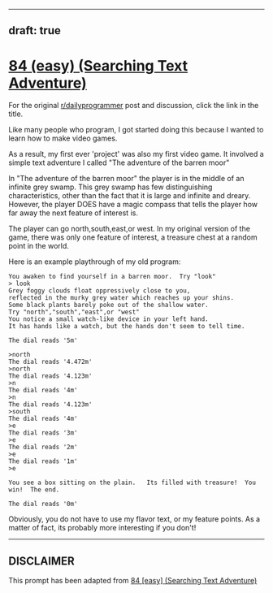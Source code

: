 ---
draft: true
----

# [84 (easy) (Searching Text Adventure)](https://www.reddit.com/r/dailyprogrammer/comments/xilfu/812012_challenge_84_easy_searching_text_adventure/)

For the original [r/dailyprogrammer](https://www.reddit.com/r/dailyprogrammer/) post and discussion, click the link in the title.

Like many people who program, I got started doing this because I wanted to learn how to make video games.  

As a result, my first ever 'project' was also my first video game.  It involved a simple text adventure I called "The adventure of the barren moor"

In "The adventure of the barren moor" the player is in the middle of an infinite grey swamp.  This grey swamp has few distinguishing characteristics, other 
than the fact that it is large and infinite and dreary.  However, the player DOES have a magic compass that tells the player how far away the next feature of interest is.

The player can go north,south,east,or west.  In my original version of the game, there was only one feature of interest, a treasure chest at a random point in the world.  

Here is an example playthrough of my old program:


```
You awaken to find yourself in a barren moor.  Try "look"
> look
Grey foggy clouds float oppressively close to you, 
reflected in the murky grey water which reaches up your shins.
Some black plants barely poke out of the shallow water.
Try "north","south","east",or "west"
You notice a small watch-like device in your left hand.  
It has hands like a watch, but the hands don't seem to tell time. 

The dial reads '5m'

>north
The dial reads '4.472m'
>north
The dial reads '4.123m'
>n
The dial reads '4m'
>n
The dial reads '4.123m'
>south
The dial reads '4m'
>e
The dial reads '3m'
>e
The dial reads '2m'
>e
The dial reads '1m'
>e

You see a box sitting on the plain.   Its filled with treasure!  You win!  The end.

The dial reads '0m'
```
Obviously, you do not have to use my flavor text, or my feature points.   As a matter of fact, its probably more interesting if you don't!


----
## **DISCLAIMER**
This prompt has been adapted from [84 [easy] (Searching Text Adventure)](https://www.reddit.com/r/dailyprogrammer/comments/xilfu/812012_challenge_84_easy_searching_text_adventure/
)
